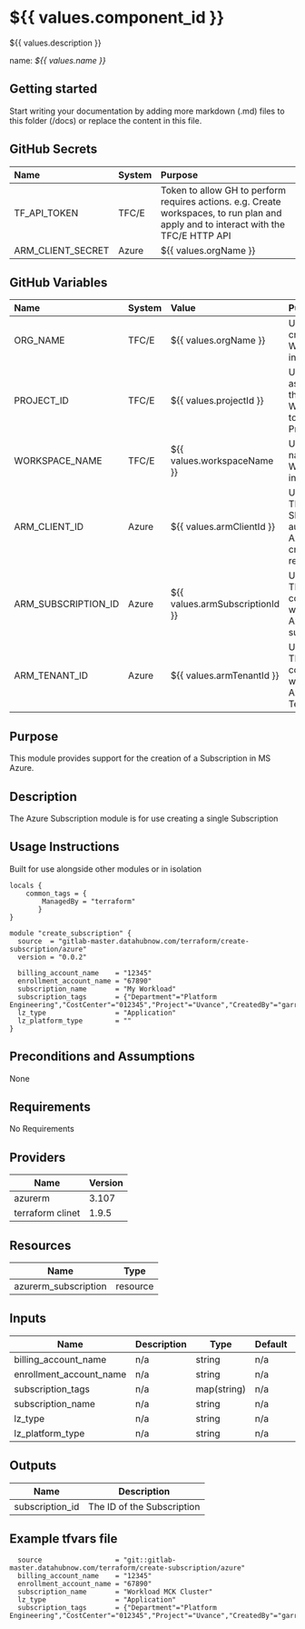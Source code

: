 # ${{ values.component_id }}

${{ values.description }}

name: _${{ values.name }}_

## Getting started

Start writing your documentation by adding more markdown (.md) files to this
folder (/docs) or replace the content in this file.

## GitHub Secrets

| Name | System | Purpose |
|:--|:--|:--|
|  TF_API_TOKEN | TFC/E | Token to allow GH to perform requires actions. e.g. Create workspaces, to run plan and apply and to interact with the TFC/E HTTP API |
| ARM_CLIENT_SECRET | Azure | ${{ values.orgName }} | Used by TFC/E for SP secret for authn into Azure to create the resources |

## GitHub Variables

| Name | System | Value | Purpose |
|:--|:--|:--|:--|
| ORG_NAME | TFC/E | ${{ values.orgName }} | Used when creating the Workspace in TFC/E |
| PROJECT_ID | TFC/E | ${{ values.projectId }} | Used when assigned the Workspace to a TFC/E Project |
| WORKSPACE_NAME | TFC/E | ${{ values.workspaceName }} | Used to name your Workspace in TFC/E | 
| ARM_CLIENT_ID | Azure | ${{ values.armClientId }} | Used by TFC/E for SP ID for authn into Azure to create the resources |
| ARM_SUBSCRIPTION_ID | Azure | ${{ values.armSubscriptionId }} | Used by TFC/E to connect to which Azure subscription |
| ARM_TENANT_ID | Azure | ${{ values.armTenantId }} | Used by TFC/E to connect to which Azure Tenant | 


## Purpose
This module provides support for the creation of a Subscription in MS Azure.

## Description
The Azure Subscription module is for use creating a single Subscription 

## Usage Instructions
Built for use alongside other modules or in isolation

```commandline
locals {
    common_tags = {
        ManagedBy = "terraform"
       }
}

module "create_subscription" {
  source  = "gitlab-master.datahubnow.com/terraform/create-subscription/azure"
  version = "0.0.2"

  billing_account_name    = "12345"
  enrollment_account_name = "67890"
  subscription_name       = "My Workload"
  subscription_tags       = {"Department"="Platform Engineering","CostCenter"="012345","Project"="Uvance","CreatedBy"="garrard.kitchen@fujitsu.com"}'
  lz_type                 = "Application"
  lz_platform_type        = ""
}

```

## Preconditions and Assumptions

None

## Requirements

No Requirements

## Providers

| Name    | Version |
|---------|---------|
| azurerm | 3.107   |
| terraform clinet | 1.9.5 |

## Resources

| Name                                              | Type     |
|---------------------------------------------------|----------|
| azurerm_subscription                              | resource |


## Inputs

| Name                        | Description | Type         | Default | Required |
|-----------------------------|-------------|--------------|---------|----------|
| billing_account_name        | n/a         | string       | n/a     | yes      |
| enrollment_account_name     | n/a         | string       | n/a     | yes      |
| subscription_tags           | n/a         | map(string)  | n/a     | yes      |
| subscription_name           | n/a         | string       | n/a     | yes      |
| lz_type                     | n/a         | string       | n/a     | yes      |
| lz_platform_type            | n/a         | string       | n/a     | no       |

## Outputs

| Name               | Description |
|--------------------|-------------|
| subscription_id    | The ID of the Subscription |


## Example tfvars file

```commandline
  source                  = "git::gitlab-master.datahubnow.com/terraform/create-subscription/azure"
  billing_account_name    = "12345"
  enrollment_account_name = "67890"
  subscription_name       = "Workload MCK Cluster"
  lz_type                 = "Application"
  subscription_tags       = {"Department"="Platform Engineering","CostCenter"="012345","Project"="Uvance","CreatedBy"="garrard.kitchen@fujitsu.com"}
```
